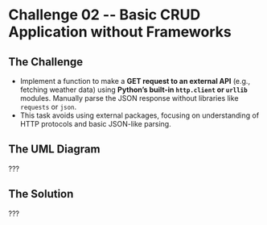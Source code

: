 # Challenge 02 -- Basic CRUD Application without Frameworks

## The Challenge

- Implement a function to make a **GET request to an external API** (e.g., fetching weather data) using **Python’s built-in `http.client` or `urllib`** modules. Manually parse the JSON response without libraries like `requests` or `json`.
- This task avoids using external packages, focusing on understanding of HTTP protocols and basic JSON-like parsing.

## The UML Diagram

???

## The Solution

???

